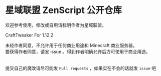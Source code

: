 # 星域联盟 ZenScript 公开仓库
欢迎参考使用，修改或自用请标明作者为星域联盟。

CraftTweaker For 1.12.2

未经作者同意，不允许用于任何商业用途和 Minecraft 商业服务器。  
要获得作者同意，请发 issue 。得到作者明确允许后方可使用于商业用途。

######
提交自己的魔改请尽可能发 `Pull requests` ，如果实在不会的话就发 `issue` 吧

